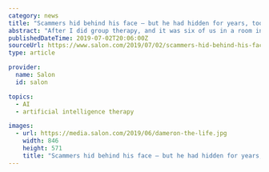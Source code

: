 ```yaml
---
category: news
title: "Scammers hid behind his face — but he had hidden for years, too"
abstract: "After I did group therapy, and it was six of us in a room in chairs ... Now it might be my entire body that's used. But yeah, I think artificial intelligence is being used so much now, not only with creating the fake nudes that you were talking about ..."
publishedDateTime: 2019-07-02T20:06:00Z
sourceUrl: https://www.salon.com/2019/07/02/scammers-hid-behind-his-face-but-he-had-hidden-for-years-too/
type: article

provider:
  name: Salon
  id: salon

topics:
  - AI
  - artificial intelligence therapy

images:
  - url: https://media.salon.com/2019/06/dameron-the-life.jpg
    width: 846
    height: 571
    title: "Scammers hid behind his face — but he had hidden for years, too"
---
```

